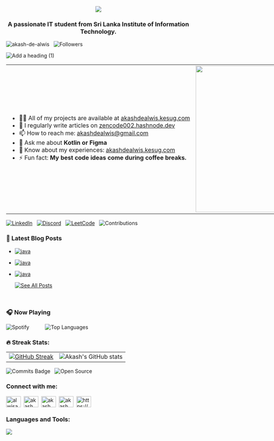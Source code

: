<h1 align="center">
    <img src="https://readme-typing-svg.herokuapp.com/?font=Orbitron&size=35&color=FFFFFF&center=true&vCenter=true&width=500&height=70&duration=4000&lines=Hi+There+!;+I%27m+Akash+De+Alwis+!;" />
</h1>

<h3 align="center">A passionate IT student from Sri Lanka Institute of Information Technology.</h3>

 <img src="https://komarev.com/ghpvc/?username=akash-de-alwis&label=Profile%20views&color=0e75b6&style=flat" alt="akash-de-alwis"  /> &nbsp; ![Followers](https://img.shields.io/github/followers/akash-de-alwis?style=social)



![Add a heading (1)](https://github.com/user-attachments/assets/f0a9a5b4-3f2a-465d-913a-9a6e63c0427e)
<div align="left">
  <table style="width: 2000px;">
    <tr>
      <td>
        <ul>
          <li>👨‍💻 All of my projects are available at <a href="https://akash-de-alwis.github.io/profolio/">akashdealwis.kesug.com</a></li>
          <li>📝 I regularly write articles on <a href="https://zencode002.hashnode.dev/">zencode002.hashnode.dev</a></li>
          <li>📫 How to reach me: <a href="mailto:akashdealwis@gmail.com">akashdealwis@gmail.com</a></li>
          <li>💬 Ask me about <strong>Kotlin or Figma</strong></li>
          <li>📄 Know about my experiences: <a href="https://akash-de-alwis.github.io/profolio/">akashdealwis.kesug.com</a></li>
          <li>⚡ Fun fact: <strong>My best code ideas come during coffee breaks.</strong></li>
        </ul>
      </td>
      <td>
        <img src="https://i.pinimg.com/originals/0f/ac/a7/0faca7966eaa862e84ac9dfd07c34513.gif" style="width:400px;"/>
      </td>
    </tr>
  </table>
</div>

[![LinkedIn](https://img.shields.io/badge/LinkedIn-Connect-blue?style=for-the-badge&logo=linkedin)](https://www.linkedin.com/in/akash-de-alwis)&nbsp;&nbsp;
[![Discord](https://img.shields.io/badge/Discord-Visit-7289DA?style=for-the-badge&logo=discord&logoColor=white)](https://discord.com/users/1057331971749072897)&nbsp;&nbsp;
[![LeetCode](https://img.shields.io/badge/LeetCode-Progress-brightgreen?style=for-the-badge&logo=leetcode)](https://www.codefactor.io/repository/new)&nbsp;&nbsp;
![Contributions](https://img.shields.io/badge/contributions-100%2B-blue?style=for-the-badge)

<!-- BLOG-POST-LIST:START -->

### 📝 Latest Blog Posts
- <a href="https://zencode002.hashnode.dev/understanding-java-data-structures-stacks-queues-lists-and-trees" >![java](https://img.shields.io/badge/Category-java-green) </a>
- <a href="https://zencode002.hashnode.dev/java-collections-framework" >![java](https://img.shields.io/badge/Category-java-green) </a>
- <a href="https://zencode002.hashnode.dev/java-exception-handling" >![java](https://img.shields.io/badge/Category-java-green) </a>

    <div align="left">
  <a href="https://zencode002.hashnode.dev/">
    <img src="https://img.shields.io/badge/See_All_Posts-red" alt="See All Posts">
  </a>
</div>
<!-- BLOG-POST-LIST:END -->
<br>

### 🎧 Now Playing
![Spotify](https://novatorem.vercel.app/api/spotify)  &nbsp;&nbsp;&nbsp;&nbsp;&nbsp;&nbsp;&nbsp;&nbsp;&nbsp; ![Top Languages](https://github-readme-stats.vercel.app/api/top-langs/?username=akash-de-alwis&layout=compact&theme=dark&bg_color=0d1117&title_color=58a6ff&text_color=white)

### 🔥 Streak Stats:
<table>
  <tr>
    <td>
      <a href="https://git.io/streak-stats">
        <img src="https://github-readme-streak-stats.herokuapp.com/?user=akash-de-alwis&theme=tokyonight" alt="GitHub Streak"/>
      </a>
    </td>
    <td>
      <img src="https://github-readme-stats.vercel.app/api?username=akash-de-alwis&show_icons=true&theme=tokyonight" alt="Akash's GitHub stats"/>
    </td>
  </tr>
</table>

![Commits Badge](https://badges.pufler.dev/commits/monthly/akash-de-alwis)&nbsp;&nbsp;
![Open Source](https://badges.frapsoft.com/os/v2/open-source.svg?v=103)


<h3 align="left">Connect with me:</h3>
<p align="left">
<a href="https://twitter.com/alwisakash002" target="blank"><img align="center" src="https://raw.githubusercontent.com/rahuldkjain/github-profile-readme-generator/master/src/images/icons/Social/twitter.svg" alt="alwisakash002" height="30" width="40" /></a>&nbsp;
<a href="https://linkedin.com/in/akash de alwis" target="blank"><img align="center" src="https://raw.githubusercontent.com/rahuldkjain/github-profile-readme-generator/master/src/images/icons/Social/linked-in-alt.svg" alt="akash de alwis" height="30" width="40" /></a>&nbsp;
<a href="https://fb.com/akash de alwis" target="blank"><img align="center" src="https://raw.githubusercontent.com/rahuldkjain/github-profile-readme-generator/master/src/images/icons/Social/facebook.svg" alt="akash de alwis" height="30" width="40" /></a>&nbsp;
<a href="https://instagram.com/akash de alwis" target="blank"><img align="center" src="https://raw.githubusercontent.com/rahuldkjain/github-profile-readme-generator/master/src/images/icons/Social/instagram.svg" alt="akash de alwis" height="30" width="40" /></a>&nbsp;
<a href="https://akash-de-alwis.github.io/profolio/" target="blank"><img align="center" src="https://raw.githubusercontent.com/rahuldkjain/github-profile-readme-generator/master/src/images/icons/Social/rss.svg" alt="https://hashnode.com/@zencode002" height="30" width="40" /></a>&nbsp;
</p>

<h3 align="left">Languages and Tools:</h3>
<img src="https://skillicons.dev/icons?i=react,vite,bootstrap,html,css,vscode,github,kotlin,figma,git,r,nodejs,javascript,mongodb,c,cpp,java,mysql,express" />



